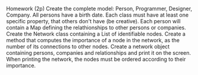 Homework (2p)
Create the complete model: Person, Programmer, Designer, Company. All persons have a birth date. Each class must have at least one specific property, that others don't have (be creative).
Each person will contain a Map defining the relathionships to other persons or companies.
Create the Network class containing a List of identifiable nodes.
Create a method that computes the importance of a node in the network, as the number of its connections to other nodes.
Create a network object containing persons, companies and relationships and print it on the screen. When printing the network, the nodes must be ordered according to their importance.
